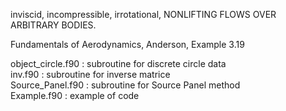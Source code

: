 inviscid, incompressible, irrotational, NONLIFTING FLOWS OVER ARBITRARY BODIES.

Fundamentals of Aerodynamics, Anderson, Example 3.19

object_circle.f90 : subroutine for discrete circle data \
inv.f90 : subroutine for inverse matrice \
Source_Panel.f90 : subroutine for Source Panel method \
Example.f90 : example of code
